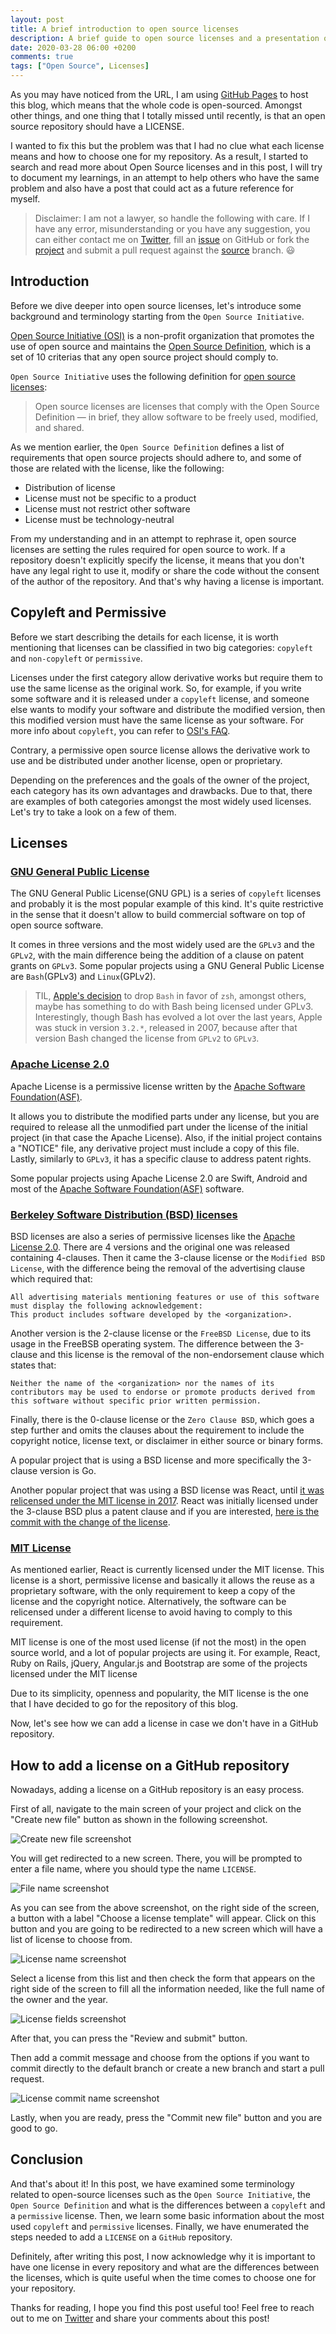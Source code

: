 ```yaml
---
layout: post
title: A brief introduction to open source licenses
description: A brief guide to open source licenses and a presentation of the most popular licenses (MIT, BSD, Apache License, GNU GPL).
date: 2020-03-28 06:00 +0200
comments: true
tags: ["Open Source", Licenses]
---
```


As you may have noticed from the URL, I am using [GitHub Pages] to host this blog, which means that the whole code is open-sourced. Amongst other things, and one thing that I totally missed until recently, is that an open source repository should have a LICENSE.

I wanted to fix this but the problem was that I had no clue what each license means and how to choose one for my repository. As a result, I started to search and read more about Open Source licenses and in this post, I will try to document my learnings, in an attempt to help others who have the same problem and also have a post that could act as a future reference for myself.

> Disclaimer: I am not a lawyer, so handle the following with care. If I have any error, misunderstanding or you have any suggestion, you can either contact me on [Twitter], fill an [issue] on GitHub or fork the [project] and submit a pull request against the [source] branch. :smiley:

## Introduction

Before we dive deeper into open source licenses, let's introduce some background and terminology starting from the `Open Source Initiative`.

[Open Source Initiative (OSI)] is a non-profit organization that promotes the use of open source and maintains the [Open Source Definition], which is a set of 10 criterias that any open source project should comply to.

`Open Source Initiative` uses the following definition for [open source licenses]:

> Open source licenses are licenses that comply with the Open Source Definition — in brief, they allow software to be freely used, modified, and shared.


As we mention earlier, the `Open Source Definition` defines a list of requirements that open source projects should adhere to, and some of those are related with the license, like the following:

* Distribution of license
* License must not be specific to a product
* License must not restrict other software
* License must be technology-neutral

From my understanding and in an attempt to rephrase it, open source licenses are setting the rules required for open source to work. If a repository doesn't explicitly specify the license, it means that you don't have any legal right to use it, modify or share the code without the consent of the author of the repository. And that's why having a license is important.

## Copyleft and Permissive

Before we start describing the details for each license, it is worth mentioning that licenses can be classified in two big categories: `copyleft` and `non-copyleft` or `permissive`.

Licenses under the first category allow derivative works but require them to use the same license as the original work. So, for example, if you write some software and it is released under a `copyleft` license, and someone else wants to modify your software and distribute the modified version, then this modified version must have the same license as your software. For more info about `copyleft`, you can refer to [OSI's FAQ].

Contrary, a permissive open source license allows the derivative work to use and be distributed under another license, open or proprietary.

Depending on the preferences and the goals of the owner of the project, each category has its own advantages and drawbacks. Due to that, there are examples of both categories amongst the most widely used licenses. Let's try to take a look on a few of them.

## Licenses

### [GNU General Public License]
The GNU General Public License(GNU GPL) is a series of `copyleft` licenses and probably it is the most popular example of this kind. 
It's quite restrictive in the sense that it doesn't allow to build commercial software on top of open source software. 

It comes in three versions and the most widely used are the `GPLv3` and the `GPLv2`, with the main difference being the addition of a clause on patent grants on `GPLv3`. Some popular projects using a GNU General Public License are `Bash`(GPLv3) and `Linux`(GPLv2). 

> TIL, [Apple's decision] to drop `Bash` in favor of `zsh`, amongst others, maybe has something to do with Bash being licensed under GPLv3. Interestingly, though Bash has evolved a lot over the last years, Apple was stuck in version `3.2.*`, released in 2007, because after that version Bash changed the license from `GPLv2` to `GPLv3`.


### [Apache License 2.0]

Apache License is a permissive license written by the [Apache Software Foundation(ASF)]. 

It allows you to distribute the modified parts under any license, but you are required to release all the unmodified part under the license of the initial project (in that case the Apache License). Also, if the initial project contains a "NOTICE" file, any derivative project must include a copy of this file. Lastly, similarly to `GPLv3`, it has a specific clause to address patent rights.

Some popular projects using Apache License 2.0 are Swift, Android and most of the [Apache Software Foundation(ASF)] software.


### [Berkeley Software Distribution (BSD) licenses]

BSD licenses are also a series of permissive licenses like the [Apache License 2.0]. 
There are 4 versions and the original one was released containing 4-clauses. Then it came the 3-clause license or the `Modified BSD License`, with the difference being the removal of the advertising clause which required that:
```
All advertising materials mentioning features or use of this software must display the following acknowledgement:
This product includes software developed by the <organization>.
```

Another version is the 2-clause license or the `FreeBSD License`, due to its usage in the FreeBSB operating system. The difference between the 3-clause and this license is the removal of the non-endorsement clause which states that:
```
Neither the name of the <organization> nor the names of its contributors may be used to endorse or promote products derived from this software without specific prior written permission.
```

Finally, there is the 0-clause license or the `Zero Clause BSD`, which goes a step further and omits the clauses about the requirement to include the copyright notice, license text, or disclaimer in either source or binary forms.

A popular project that is using a BSD license and more specifically the 3-clause version is Go. 

Another popular project that was using a BSD license was React, until [it was relicensed under the MIT license in 2017](https://engineering.fb.com/web/relicensing-react-jest-flow-and-immutable-js/). React was initially licensed under the 3-clause BSD plus a patent clause and if you are interested, [here is the commit with the change of the license](https://github.com/facebook/react/commit/b765fb25ebc6e53bb8de2496d2828d9d01c2774b).

### [MIT License]


As mentioned earlier, React is currently licensed under the MIT license. This license is a short, permissive license and basically it allows the reuse as a proprietary software, with the only requirement to keep a copy of the license and the copyright notice. Alternatively, the software can be relicensed under a different license to avoid having to comply to this requirement.  


MIT license is one of the most used license (if not the most) in the open source world, and a lot of popular projects are using it. 
For example, React, Ruby on Rails, jQuery, Angular.js and Bootstrap are some of the projects licensed under the MIT license

Due to its simplicity, openness and popularity, the MIT license is the one that I have decided to go for the repository of this blog.


Now, let's see how we can add a license in case we don't have in a GitHub repository.


## How to add a license on a GitHub repository

Nowadays, adding a license on a GitHub repository is an easy process. 

First of all, navigate to the main screen of your project and click on the "Create new file" button as shown in the following screenshot.
 
![Create new file screenshot]({{site.url}}/assets/license/create_new_file.png)

You will get redirected to a new screen. There, you will be prompted to enter a file name, where you should type the name `LICENSE`.

![File name screenshot]({{site.url}}/assets/license/file_name.png)

As you can see from the above screenshot, on the right side of the screen, a button with a label "Choose a license template" will appear. Click on this button and you are going to be redirected to a new screen which will have a list of license to choose from.

![License name screenshot]({{site.url}}/assets/license/license_list.png)

Select a license from this list and then check the form that appears on the right side of the screen to fill all the information needed, like the full name of the owner and the year.
 
![License fields screenshot]({{site.url}}/assets/license/license_fields.png)

After that, you can press the "Review and submit" button.

Then add a commit message and choose from the options if you want to commit directly to the default branch or create a new branch and start a pull request.

![License commit name screenshot]({{site.url}}/assets/license/license_commit_name.png)

Lastly, when you are ready, press the "Commit new file" button and you are good to go.

## Conclusion

And that's about it! In this post, we have examined some terminology related to open-source licenses such as the `Open Source Initiative`, the `Open Source Definition` and what is the differences between a `copyleft` and a `permissive` license. Then, we learn some basic information about the most used `copyleft` and `permissive` licenses. Finally, we have enumerated the steps needed to add a `LICENSE` on a `GitHub` repository.


Definitely, after writing this post, I now acknowledge why it is important to have one license in every repository and what are the differences between the licenses, which is quite useful when the time comes to choose one for your repository.

Thanks for reading, I hope you find this post useful too!
Feel free to reach out to me on [Twitter] and share your comments about this post!


[GitHub Pages]: https://pages.github.com/
[Twitter]: https://twitter.com/diamantidis_io
[issue]: https://github.com/diamantidis/diamantidis.github.io/issues/new
[project]: https://github.com/diamantidis/diamantidis.github.io
[source]: https://github.com/diamantidis/diamantidis.github.io/tree/source

[Open Source Initiative (OSI)]: https://opensource.org/
[Open Source Definition]: https://opensource.org/osd
[open source licenses]: https://opensource.org/licenses
[OSI's FAQ]: https://opensource.org/faq#copyleft

[GNU General Public License]: https://www.gnu.org/licenses/gpl-3.0.html
[Apple's decision]: https://support.apple.com/en-ca/HT208050

[Apache License 2.0]: https://www.apache.org/licenses/LICENSE-2.0
[Apache Software Foundation(ASF)]: https://www.apache.org/

[Berkeley Software Distribution (BSD) licenses]: https://en.wikipedia.org/wiki/BSD_licenses

[MIT License]: https://en.wikipedia.org/wiki/MIT_License